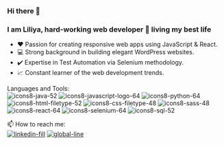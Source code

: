 ### Hi there 👋

<!--
**lyly2112/lyly2112** is a ✨ _special_ ✨ repository because its `README.md` (this file) appears on your GitHub profile.
-->
### I am Liliya, hard-working web developer 💪 living my best life
- ❤️ Passion for creating responsive web apps using JavaScript & React. 
- 💻 Strong background in building elegant WordPress websites. 
- ✔️ Expertise in Test Automation via Selenium methodology. 
- 📈 Constant learner of the web development trends.

Languages and Tools: <br>
![icons8-java-52](https://user-images.githubusercontent.com/31433730/97638602-2482c380-19fa-11eb-924c-d3e0f111780e.png)
![icons8-javascript-logo-64](https://user-images.githubusercontent.com/31433730/97638203-5182a680-19f9-11eb-841d-4273a74f1ccd.png)
![icons8-python-64](https://user-images.githubusercontent.com/31433730/97638193-4d568900-19f9-11eb-85ff-017188cd9091.png)
![icons8-html-filetype-52](https://user-images.githubusercontent.com/31433730/97638669-49773680-19fa-11eb-9835-6950a99d9104.png)
![icons8-css-filetype-48](https://user-images.githubusercontent.com/31433730/97638851-b094eb00-19fa-11eb-9669-083346803f41.png)
![icons8-sass-48](https://user-images.githubusercontent.com/31433730/97638714-601d8d80-19fa-11eb-8a76-89eb3105411a.png)
![icons8-react-64](https://user-images.githubusercontent.com/31433730/97638208-534c6a00-19f9-11eb-8ce8-5adf1a11ec7e.png)
![icons8-selenium-64](https://user-images.githubusercontent.com/31433730/97638196-4f204c80-19f9-11eb-9f24-cad83adb9420.png)
![icons8-sql-52](https://user-images.githubusercontent.com/31433730/97638773-7f1c1f80-19fa-11eb-9b3e-e0bbfa1231e6.png)


📫 How to reach me: <br>
[![linkedin-fill](https://user-images.githubusercontent.com/31433730/97636407-4f6b1880-19f6-11eb-915a-737b76f52c9f.png)][1]
[![global-line](https://user-images.githubusercontent.com/31433730/97636511-79243f80-19f6-11eb-9376-b0d2427bd2e5.png)][2]

[1]: https://www.linkedin.com/in/liliya-sherstobitova-322a4b125/
[2]: https://liliya-sherstobitova.netlify.app/


